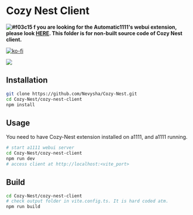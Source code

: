# Cozy Nest Client

**![#f03c15](https://placehold.co/15x15/f03c15/f03c15.png) f you are looking for the Automatic1111's webui extension, please look [HERE](https://github.com/Nevysha/Cozy-Nest). This folder is for non-built source code of Cozy Nest client.**

[![ko-fi](https://ko-fi.com/img/githubbutton_sm.svg)](https://ko-fi.com/G2G2L55CD)

![](https://nevysha.art/wp-content/uploads/2023/01/nevy-icon-1-256-round.png)

## Installation

```bash
git clone https://github.com/Nevysha/Cozy-Nest.git
cd Cozy-Nest/cozy-nest-client
npm install
```

## Usage

You need to have Cozy-Nest extension installed on a1111, and a1111 running.

```bash
# start a1111 webui server
cd Cozy-Nest/cozy-nest-client
npm run dev
# access client at http://localhost:<vite_port>
```

## Build

```bash
cd Cozy-Nest/cozy-nest-client
# check output folder in vite.config.ts. It is hard coded atm.
npm run build
```